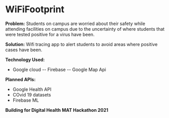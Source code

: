 # WiFiFootprint
__Problem:__
Students on campus are worried about their safety while attending facilities on campus due to the uncertainty of where students that were tested positive for a virus have been.

__Solution:__
Wifi tracing app to alert students to avoid areas where positive cases have been.

__Technology Used:__
- Google cloud
-- Firebase
-- Google Map Api

__Planned APIs:__
- Google Health API
- COvid 19 datasets
- Firebase ML

__Building for Digital Health__
__MAT Hackathon 2021__